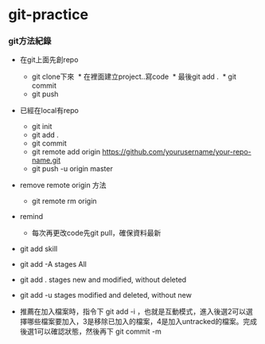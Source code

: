 # git-practice

### git方法紀錄 ###
* 在git上面先創repo
  * git clone下來
  * 在裡面建立project..寫code
  * 最後git add .
  * git commit
  * git push<br>
* 已經在local有repo
  * git init
  * git add .
  * git commit
  * git remote add origin https://github.com/yourusername/your-repo-name.git
  * git push -u origin master<br>
* remove remote origin 方法
  * git remote rm origin<br>
* remind
  * 每次再更改code先git pull，確保資料最新
  
* git add skill

 * git add -A stages All
 * git add . stages new and modified, without deleted
 * git add -u stages modified and deleted, without new
 * 推薦在加入檔案時，指令下 git add -i ，也就是互動模式，進入後選2可以選擇哪些檔案要加入，3是移除已加入的檔案，4是加入untracked的檔案。完成後選1可以確認狀態，然後再下 git commit -m 

  
